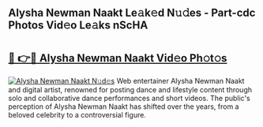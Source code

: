 ## Alysha Newman Naakt Le𝚊k𝚎d N𝚞𝚍es - Part-cdc Photos Vid𝚎o Le𝚊ks nScHA

# <h2><a href="http://fb450dr.evod.top/?m=Alysha+Newman+Naakt">🔗 👉🔴 Alysha Newman Naakt Vid𝚎o Ph𝚘t𝚘s</a></h2>

[![Alysha Newman Naakt N𝚞d𝚎s](https://i.imgur.com/8V9OHl7.gif)](http://fb450dr.evod.top/?m=Alysha+Newman+Naakt)
Web entertainer Alysha Newman Naakt and digital artist, renowned for posting dance and lifestyle content through solo and collaborative dance performances and short videos. The public's perception of Alysha Newman Naakt has shifted over the years, from a beloved celebrity to a controversial figure. 
